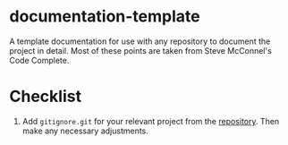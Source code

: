 # documentation-template
A template documentation for use with any repository to document the project in detail. Most of these points are taken from Steve McConnel's Code Complete.

# Checklist
1. Add `gitignore.git` for your relevant project from the [repository](https://github.com/github/gitignore). Then make any necessary adjustments.